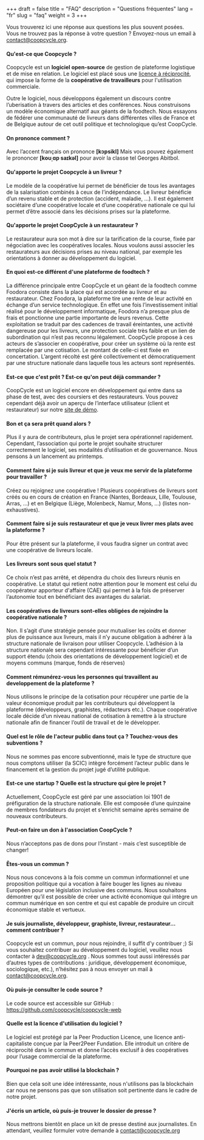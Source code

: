 +++
draft = false
title = "FAQ"
description = "Questions fréquentes"
lang = "fr"
slug = "faq"
weight = 3
+++

Vous trouverez ici une réponse aux questions les plus souvent posées.
Vous ne trouvez pas la réponse à votre question ? Envoyez-nous un email à <a href="mailto:contact@coopcycle.org">contact@coopcycle.org</a>.

#### Qu'est-ce que Coopcycle ?

Coopcycle est un **logiciel open-source** de gestion de plateforme logistique et de mise en relation. Le logiciel est placé sous une [licence à réciprocité](http://wiki.p2pfoundation.net/Peer_Production_License), qui impose la forme de la **coopérative de travailleurs** pour l'utilisation commerciale.

Outre le logiciel, nous développons également un discours contre l’uberisation à travers des articles et des conférences. Nous construisons un modèle économique alternatif aux géants de la foodtech. Nous essayons de fédérer une communauté de livreurs dans différentes villes de France et de Belgique autour de cet outil politique et technologique qu’est CoopCycle.

#### On prononce comment ?

Avec l’accent français on prononce **[kɔpsikl]**
Mais vous pouvez également le prononcer **[koʊˌɑp saɪkəl]** pour avoir la classe tel Georges Abitbol.

#### Qu'apporte le projet Coopcycle à un livreur ?

Le modèle de la coopérative lui permet de bénéficier de tous les avantages de la salarisation combinés à ceux de l’indépendance. Le livreur bénéficie d’un revenu stable et de protection (accident, maladie, …). Il est également sociétaire d’une coopérative locale et d’une coopérative nationale ce qui lui permet d’être associé dans les décisions prises sur la plateforme.

#### Qu'apporte le projet CoopCycle à un restaurateur ?

Le restaurateur aura son mot à dire sur la tarification de la course, fixée par négociation avec les coopératives locales. Nous voulons aussi associer les restaurateurs aux décisions prises au niveau national, par exemple les orientations à donner au développement du logiciel.

#### En quoi est-ce différent d'une plateforme de foodtech ?

La différence principale entre CoopCycle et un géant de la foodtech comme Foodora consiste dans la place qui est accordée au livreur et au restaurateur. Chez Foodora, la plateforme tire une rente de leur activité en échange d’un service technologique. En effet une fois l’investissement initial réalisé pour le développement informatique, Foodora n’a presque plus de frais et ponctionne une partie importante de leurs revenus. Cette exploitation se traduit par des cadences de travail éreintantes, une activité dangereuse pour les livreurs, une protection sociale très faible et un lien de subordination qui n’est pas reconnu légalement.
CoopCycle propose à ces acteurs de s’associer en coopérative, pour créer un système où la rente est remplacée par une cotisation. Le montant de celle-ci est fixée en concertation. L’argent récolté est géré collectivement et démocratiquement par une structure nationale dans laquelle tous les acteurs sont représentés.

#### Est-ce que c'est prêt ? Est-ce qu'on peut déjà commander ?

CoopCycle est un logiciel encore en développement qui entre dans sa phase de test, avec des coursiers et des restaurateurs. Vous pouvez cependant déjà avoir un aperçu de l’interface utilisateur (client et restaurateur) sur notre [site de démo](https://demo.coopcycle.org).

#### Bon et ça sera prêt quand alors ?

Plus il y aura de contributeurs, plus le projet sera opérationnel rapidement. Cependant, l’association qui porte le projet souhaite structurer correctement le logiciel, ses modalités d’utilisation et de gouvernance. Nous pensons à un lancement au printemps.

#### Comment faire si je suis livreur et que je veux me servir de la plateforme pour travailler ?

Créez ou rejoignez une coopérative ! Plusieurs coopératives de livreurs sont créés ou en cours de création en France (Nantes, Bordeaux, Lille, Toulouse, Arras, …) et en Belgique (Liège, Molenbeck, Namur, Mons, …) (listes non-exhaustives).

#### Comment faire si je suis restaurateur et que je veux livrer mes plats avec la plateforme ?
Pour être présent sur la plateforme, il vous faudra signer un contrat avec une coopérative de livreurs locale.

#### Les livreurs sont sous quel statut ?

Ce choix n’est pas arrêté, et dépendra du choix des livreurs réunis en coopérative. Le statut qui retient notre attention pour le moment est celui du coopérateur apporteur d'affaire (CAE) qui permet à la fois de préserver l’autonomie tout en bénéficiant des avantages du salariat.

#### Les coopératives de livreurs sont-elles obligées de rejoindre la coopérative nationale ?

Non. Il s’agit d’une stratégie pensée pour mutualiser les coûts et donner plus de puissance aux livreurs, mais il n’y aucune obligation à adhérer à la structure nationale de livraison pour utiliser Coopcycle. L’adhésion à la structure nationale sera cependant intéressante pour bénéficier d’un support étendu (choix des orientations de développement logiciel) et de moyens communs (marque, fonds de réserves)

#### Comment rémunérez-vous les personnes qui travaillent au developpement de la plateforme ?

Nous utilisons le principe de la cotisation pour récupérer une partie de la valeur économique produit par les contributeurs qui développent la plateforme (développeurs, graphistes, rédacteurs etc.). Chaque coopérative locale décide d’un niveau national de cotisation à remettre à la structure nationale afin de financer l’outil de travail et de le développer.

#### Quel est le rôle de l'acteur public dans tout ça ? Touchez-vous des subventions ?

Nous ne sommes pas encore subventionné, mais le type de structure que nous comptons utiliser (la SCIC) intègre forcément l’acteur public dans le financement et la gestion du projet jugé d’utilité publique.

#### Est-ce une startup ? Quelle est la structure qui gère le projet ?

Actuellement, CoopCycle est géré par une association loi 1901 de préfiguration de la structure nationale. Elle est composée d’une quinzaine de membres fondateurs du projet et s’enrichit semaine après semaine de nouveaux contributeurs.

#### Peut-on faire un don à l'association CoopCycle ?

Nous n’acceptons pas de dons pour l’instant - mais c’est susceptible de changer!

#### Êtes-vous un commun ?

Nous nous concevons à la fois comme un commun informationnel et une proposition politique qui a vocation à faire bouger les lignes au niveau Européen pour une législation inclusive des communs. Nous souhaitons démontrer qu’il est possible de créer une activité économique qui intègre un commun numérique en son centre et qui est capable de produire un circuit économique stable et vertueux.

#### Je suis journaliste, développeur, graphiste, livreur, restaurateur… comment contribuer ?

Coopcycle est un commun, pour nous rejoindre, il suffit d’y contribuer ;)
Si vous souhaitez contribuer au développement du logiciel, veuillez nous contacter à <a href="mailto:dev@coopcycle.org">dev@coopcycle.org</a> .
Nous sommes tout aussi intéressés par d’autres types de contributions : juridique, développement économique, sociologique, etc.), n’hésitez pas à nous envoyer un mail à <a href="mailto:contact@coopcycle.org">contact@coopcycle.org</a>.

#### Où puis-je consulter le code source ?

Le code source est accessible sur GitHub : https://github.com/coopcycle/coopcycle-web

#### Quelle est la licence d'utilisation du logiciel ?

Le logiciel est protégé par la Peer Production Licence, une licence anti-capitaliste conçue par la Peer2Peer Fundation. Elle introduit un critère de réciprocité dans le commun et donne l’accès exclusif à des coopératives pour l’usage commercial de la plateforme.

#### Pourquoi ne pas avoir utilisé la blockchain ?

Bien que cela soit une idée intéressante, nous n'utilisons pas la blockchain car nous ne pensons pas que son utilisation soit pertinente dans le cadre de notre projet.

#### J'écris un article, où puis-je trouver le dossier de presse ?

Nous mettrons bientôt en place un kit de presse destiné aux journalistes. En attendant, veuillez formuler votre demande à <a href="mailto:contact@coopcycle.org">contact@coopcycle.org</a>
